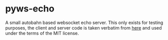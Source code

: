 pyws-echo
=========

A small autobahn based websocket echo server. This only exists for testing purposes, the client and server code is taken verbatim from [here](https://github.com/crossbario/autobahn-python/tree/master/examples/asyncio/websocket/echo) and used under the terms of the MIT license.
